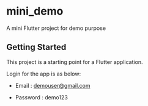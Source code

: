 # mini_demo

A mini Flutter project for demo purpose

## Getting Started

This project is a starting point for a Flutter application.

 Login for the app is as below:

- Email : demouser@gmail.com

- Password : demo123
